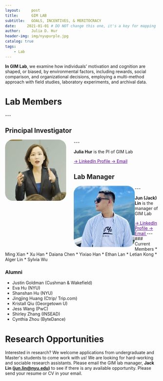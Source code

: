 ```yaml
---
layout:     post
title:      GIM LAB
subtitle:   GOALS, INCENTIVES, & MERITOCRACY
date:     2021-01-01 # DO NOT change this one, it's a key for mapping 
author:     Julia D. Hur
header-img: img/nyupurple.jpg
catalog: true
tags:
    - Lab
---
```

**In GIM Lab**, we examine how individuals’ motivation and cognition are shaped, or biased, by environmental factors, including rewards, social comparison, and organizational decisions, employing a multi-method approach with field studies, laboratory experiments, and archival data.

<h1 align="top">Lab Members</h1>
---
<h2>Principal Investigator</h2>
---
<body align="left-top">
    <img src="/img/jhur_circle.png" width="200px" height="200px" style="border-radius:25px;float:left;margin-right: 25px">
    <p>     </p>
    <p>     </p>
    <p>     </p>
    <p><b>Julia Hur</b> is the PI of GIM Lab</p>
    <a style="color:#57068c" href="https://www.linkedin.com/in/juliadhur/"> &#8594; LinkedIn Profile </a>
    <a style="color:#57068c" href="jhur@stern.nyu.edu"> &#8594; Email </a>
</body>

<h2 align="left-top">Lab Manager</h2>
---
<body align="top">
    <img src="/img/test.png" width="200px" height="200px" style="border-radius:25px;float:left">
    <p>     </p>
    <p>     </p>
    <p>     </p>
    <p><b>Jun (Jack) Lin</b> is the manager of GIM Lab</p>
    <a style="color:#57068c" href="https://www.linkedin.com/in/jun-lin-5a9131181/"> &#8594; LinkedIn Profile </a>
    <a style="color:#57068c" href="junjtlin@gmail.com"> &#8594; Email </a>
</body>
---
### Current Members
* Ming Xian
* Xu Han
* Daiana Chen
* Yixiao Han
* Ethan Lan
* Letian Kong
* Alger Lin
* Sylvia Wu

### Alumni
* Justin Goldman (Cushman & Wakefield)
* Eva Hu (NYU)
* Shanshan Hu (NYU)
* Jingjing Huang (Ctrip/ Trip.com)
* Kristall Qiu (Georgetown U)
* Jess Wang (PwC)
* Shirley Zhang (INSEAD)
* Cynthia Zhou (ByteDance)


# Research Opportunities
Interested in research? We welcome applications from undergraduate and Master's students to come work with us! We are looking for hard-working and sociable research assistants. Please email the GIM lab manager, **Jack Lin (jun.lin@nyu.edu)** to see if there is any available opportunity. Please send your resume or CV in your email.

